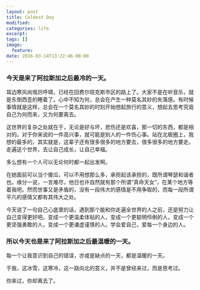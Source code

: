 ```yaml
---
layout: post
title: Coldest Day
modified:
categories: life
excerpt:
tags: []
image:
  feature:
date: 2016-03-14T13:22:46-08:00
---
```


### 今天是来了阿拉斯加之后最冷的一天。
耳边寒风尚惕厉呼啸，已经在回费尔班克斯市区的路上了。大家不是在听音乐，就是东倒西歪的睡着了。心中不知为何，总会在产生一种莫名其妙的失落感。有时候事情就是这样，总会在一个莫名其妙的时刻开始想起旅行的意义，想起去思考究竟自己为何而来，又为何要离去。

这世界的复杂之处就在于，无论是好与坏，悲伤还是欢喜，那一切的东西，都是相对的。对于你来说的一件高兴事，就可能是别人的一件伤心事。站在北极圈上，我想的最多的，其实就是，这辈子还有很多很多的地方要去，很多很多的地方要走。走遍这个世界，去让自己成长，让自己幸福。

多么想有一个人可以无论何时都一起出发啊。

在她面前可以当个傻瓜，可以不用想那么多，承担起该承担的，既所谓琴瑟和谐者也。缘分一说，一言难尽，他日也许自然就有那个所谓“真命天女”，在某个地方等着我吧。然而世事又是矛盾的，没有一段伟大的感情是不用争取的，而每一段所谓平凡的感情又都有其伟大之处。

今天说了一句自己心底里的话，遇到那个能和你走遍全世界的人之前，还是努力让自己变得更好吧。变成一个更温柔体贴的人，变成一个更聪明伶俐的人，变成一个更坚强勇敢的人，变成一个更谦虚谨慎的人。学会爱自己，爱每一个身边的人。

### 所以今天也是来了阿拉斯加之后最温暖的一天。

每一个让我意识到自己的错误，亦或是缺点的一天，都是温暖的一天。

于我，这冰雪，这寒冷，这一路向北的意义，并不是曾经来过，而是思考过。

你来过，你却离去了。

